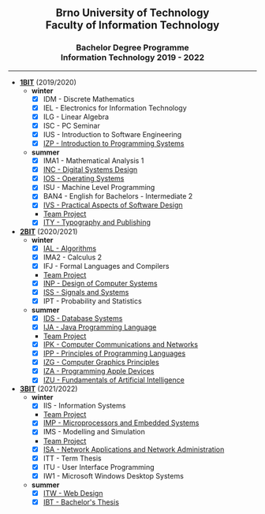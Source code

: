 <center>
 <h2>Brno University of Technology<br>Faculty of Information Technology</h2> 
 <h3>Bachelor Degree Programme<br>Information Technology 2019 - 2022
</h3>
</center>

____

- **[1BIT](https://github.com/tomalatomas/vutfit_bit/tree/1BIT/)** (2019/2020)
  - **winter**
    - [x] IDM - Discrete Mathematics
    - [x] IEL - Electronics for Information Technology
    - [x] ILG - Linear Algebra
    - [x] ISC - PC Seminar
    - [x] IUS - Introduction to Software Engineering
    - [x] [IZP - Introduction to Programming Systems](https://github.com/tomalatomas/vutfit_bit/tree/1BIT/izp)
  - **summer**
    - [x] IMA1 - Mathematical Analysis 1
    - [x] [INC - Digital Systems Design](https://github.com/tomalatomas/vutfit_bit/tree/1BIT/inc)
    - [x] [IOS - Operating Systems](https://github.com/tomalatomas/vutfit_bit/tree/1BIT/ios)
    - [x] ISU - Machine Level Programming
    - [x] BAN4 - English for Bachelors - Intermediate 2
    - [x] [IVS - Practical Aspects of Software Design](https://github.com/tomalatomas/vutfit_bit/tree/1BIT/ivs)
    - [Team Project](https://github.com/MartinMlynek/IVS_calculator)
    - [x] [ITY - Typography and Publishing](https://github.com/tomalatomas/vutfit_bit/tree/1BIT/ity)
- **[2BIT](https://github.com/tomalatomas/vutfit_bit/tree/2BIT/)** (2020/2021)
  - **winter**
    - [x] [IAL - Algorithms](https://github.com/tomalatomas/vutfit_bit/tree/2BIT/ial)
    - [x] IMA2 - Calculus 2
    - [x] IFJ - Formal Languages and Compilers
    - [Team Project](https://github.com/tomalatomas/vutfit_ifj)
    - [x] [INP - Design of Computer Systems](https://github.com/tomalatomas/vutfit_bit/tree/2BIT/inp)
    - [x] [ISS - Signals and Systems](https://github.com/tomalatomas/vutfit_bit/tree/2BIT/iss)
    - [x] IPT - Probability and Statistics
  - **summer**
    - [x] [IDS - Database Systems](https://github.com/tomalatomas/vutfit_bit/tree/2BIT/ids)
    - [x] [IJA - Java Programming Language](https://github.com/tomalatomas/vutfit_bit/tree/2BIT/ija)
    - [Team Project](https://github.com/tomalatomas/vutfit_ija/tree/main/WarehouseSimulator)
    - [x] [IPK - Computer Communications and Networks](https://github.com/tomalatomas/vutfit_bit/tree/2BIT/ipk)
    - [x] [IPP - Principles of Programming Languages](https://github.com/tomalatomas/vutfit_bit/tree/2BIT/ipp)
    - [x] [IZG - Computer Graphics Principles](https://github.com/tomalatomas/vutfit_bit/tree/2BIT/izg)
    - [x] [IZA - Programming Apple Devices](https://github.com/tomalatomas/vutfit_bit/tree/2BIT/iza)
    - [x] [IZU - Fundamentals of Artificial Intelligence](https://github.com/tomalatomas/vutfit_bit/tree/2BIT/izu)
- **[3BIT](https://github.com/tomalatomas/vutfit_bit/tree/3BIT/)** (2021/2022)
  - **winter**
    - [x] IIS - Information Systems
    - [Team Project](https://github.com/tomalatomas/vutfit_iis)
    - [x] [IMP - Microprocessors and Embedded Systems](https://github.com/tomalatomas/vutfit_bit/tree/3BIT/imp)
    - [x] IMS - Modelling and Simulation
    - [Team Project](https://github.com/tomalatomas/vutfit_ims)
    - [x] [ISA - Network Applications and Network Administration](https://github.com/tomalatomas/vutfit_bit/tree/3BIT/isa)
    - [x] ITT - Term Thesis
    - [x] ITU - User Interface Programming
    - [x] IW1 - Microsoft Windows Desktop Systems
  - **summer**
    - [x] [ITW - Web Design](https://github.com/tomalatomas/vutfit_bit/tree/3BIT/itw)
    - [x] [IBT - Bachelor's Thesis](https://github.com/tomalatomas/vutfit_bp)